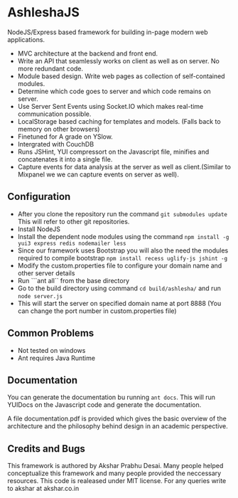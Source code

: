 AshleshaJS
=============

NodeJS/Express based framework for building in-page modern web applications.

* MVC architecture at the backend and front end.
* Write an API that seamlessly works on client as well as on server. No more redundant code.
* Module based design. Write web pages as collection of self-contained modules.
* Determine which code goes to server and which code remains on server.
* Use Server Sent Events using Socket.IO which makes real-time communication possible.
* LocalStorage based caching for templates and models. (Falls back to memory on other browsers)
* Finetuned for A grade on YSlow. 
* Intergrated with CouchDB
* Runs JSHint, YUI compressort on the Javascript file, minifies and concatenates it into a single file.
* Capture events for data analysis at the server as well as client.(Similar to Mixpanel we we can capture events on server as well).

Configuration
--------------

- After you clone the repository run the command ```git submodules update``` 	This will refer to other git repositories.
- Install NodeJS
- Install the dependent node modules using the command ```npm install -g yui3 express redis nodemailer less```
- Since our framework uses Bootstrap you will also the need the modules required to compile bootstrap ```npm install recess uglify-js jshint -g``` 
- Modify the custom.properties file to configure your domain name and other server details
- Run ```ant all`` from the base directory
- Go to the build directory using command  ```cd build/ashlesha/``` and run ```node server.js```
- This will start the server on specified domain name at port 8888 (You can change the port number in custom.properties file)

Common Problems
-----------------

- Not tested on windows 
- Ant requires Java Runtime 

Documentation
-----------------

You can generate the documentation bu running ```ant docs```. This will run YUIDocs on the Javascript code and generate the documentation.

A file documentation.pdf is provided which gives the basic overview of the architecture and the philosophy behind design in an academic perspective.

Credits and Bugs
------------------
This framework is authored by Akshar Prabhu Desai. Many people helped conceptualize this framework and many people provided the neccessary resources. 
This code is realeased under MIT license. For any queries write to akshar at akshar.co.in 
